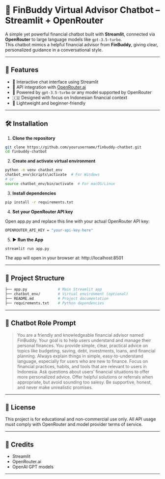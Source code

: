 # 🐧 FinBuddy Virtual Advisor Chatbot – Streamlit + OpenRouter 

A simple yet powerful financial chatbot built with **Streamlit**, connected via **OpenRouter** to large language models like `gpt-3.5-turbo`.  
This chatbot mimics a helpful financial advisor from **FinBuddy**, giving clear, personalized guidance in a conversational style.

---

## 🚀 Features

- 💬 Interactive chat interface using Streamlit
- 🔗 API integration with [OpenRouter.ai](https://openrouter.ai)
- 🧠 Powered by `gpt-3.5-turbo` or any model supported by OpenRouter
- 🇮🇩  Designed with focus on Indonesian financial context
- 📂 Lightweight and beginner-friendly

---

## 🛠️ Installation

1. **Clone the repository**

```bash
git clone https://github.com/yourusername/finbuddy-chatbot.git
cd finbuddy-chatbot
```

2. **Create and activate virtual environment**

```bash
python -m venv chatbot_env
chatbot_env\Scripts\activate  # For Windows
# or
source chatbot_env/bin/activate  # For macOS/Linux
```

3. **Install dependencies**

```bash
pip install -r requirements.txt
```

4. **Set your OpenRouter API key**

Open app.py and replace this line with your actual OpenRouter API key:
```bash
OPENROUTER_API_KEY = "your-api-key-here"
```

5. **▶️ Run the App**
```bash
streamlit run app.py
```
The app will open in your browser at:
http://localhost:8501

---

## 📂 Project Structure
```bash
├── app.py              # Main Streamlit app
├── chatbot_env/        # Virtual environment (optional)
├── README.md           # Project documentation
├── requirements.txt    # Python dependencies
```
---

## 🧠 Chatbot Role Prompt
> You are a friendly and knowledgeable financial advisor named FinBuddy.
                Your goal is to help users understand and manage their personal finances.
                You provide simple, clear, practical advice on topics like budgeting, saving, debt, investments, loans, and financial planning.
                Always explain things in simple, easy-to-understand language, especially for users who are new to finance.
                Focus on financial practices, habits, and tools that are relevant to users in Indonesia.
                Ask questions about users’ financial situations to offer more personalized advice.
                Offer helpful solutions or referrals when appropriate, but avoid sounding too salesy.
                Be supportive, honest, and never make unrealistic promises.

---

## 📄 License
This project is for educational and non-commercial use only.
All API usage must comply with OpenRouter and model provider terms of service.

---

## 🙌 Credits
- Streamlit
- OpenRouter.ai
- OpenAI GPT models

---
